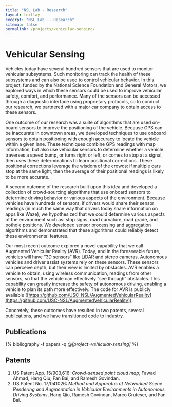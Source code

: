 ```yaml
---
title: "NSL Lab - Research"
layout: textlay
excerpt: "NSL Lab -- Research"
sitemap: false
permalink: /projects/vehicular-sensing/
---
```


# Vehicular Sensing

Vehicles today have several hundred sensors that are used to monitor vehicular subsystems. Such monitoring can track the health of these subsystems and can also be used to control vehicular behavior. In this project, funded by the National Science Foundation and General Motors, we explored ways in which these sensors could be used to improve vehicular safety, comfort, and performance. Many of the sensors can be accessed through a diagnostic interface using proprietary protocols, so to conduct our research, we partnered with a major car company to obtain access to these sensors.

One outcome of our research was a suite of algorithms that are used on-board sensors to improve the positioning of the vehicle. Because GPS can be inaccurate in downtown areas, we developed techniques to use onboard sensors to obtain positioning with enough accuracy to locate the vehicle within a given lane. These techniques combine GPS readings with map information, but also use vehicular sensors to determine whether a vehicle traverses a speed bump, or turns right or left, or comes to stop at a signal, then uses these determinations to learn positional corrections. These positional corrections leverage the wisdom of the crowds: if multiple cars stop at the same light, then the average of their positional readings is likely to be more accurate.

A second outcome of the research built upon this idea and developed a collection of crowd-sourcing algorithms that use onboard sensors to determine driving behavior or various aspects of the environment. Because vehicles have hundreds of sensors, if drivers would share their sensor readings (in much the same way that drivers today share information on apps like Waze), we hypothesized that we could determine various aspects of the environment such as: stop signs, road curvature, road grade, and pothole positions. We developed sensor processing and aggregation algorithms and demonstrated that these algorithms could reliably detect these environmental features.

Our most recent outcome explored a novel capability that we call Augmented Vehicular Reality (AVR). Today, and in the foreseeable future, vehicles will have “3D sensors” like LiDAR and stereo cameras. Autonomous vehicles and driver assist systems rely on these sensors. These sensors can perceive depth, but their view is limited by obstacles. AVR enables a vehicle to obtain, using wireless communication, readings from other sensors, so that the vehicle can effectively “see through” obstacles. This capability can greatly increase the safety of autonomous driving, enabling a vehicle to plan its path more effectively. The code for AVR is publicly available ([https://github.com/USC-NSL/AugmentedVehicularReality](https://github.com/USC-NSL/AugmentedVehicularReality)).

Concretely, these outcomes have resulted in two patents, several publications, and we have transitioned code to industry.

## Publications ##

<div class="publications">

{% bibliography -f papers -q @*[project=vehicular-sensing]* %}

<!-- Queries can be combined using && or || operators
-q @*[project=vehicular-sensing || project=vsensing] -->

</div>

## Patents ##

<ol>
<li>US Patent App. 15/903,616: <em>Crowd-sensed point cloud map</em>, Fawad Ahmad, Hang Qiu, Fan Bai, and Ramesh Govindan.</li>

<li>US Patent No. 17/041026: <em>Method and Apparatus of Networked Scene Rendering and Augmentation in Vehicular Environments in Autonomous Driving Systems</em>, Hang Qiu, Ramesh Govindan, Marco Gruteser, and Fan Bai.</li>
</ol>